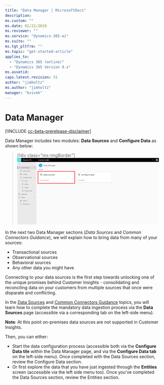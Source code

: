 ```yaml
---
title: "Data Manager | MicrosoftDocs"
description: 
ms.custom: ""
ms.date: 02/21/2019
ms.reviewer: ""
ms.service: "dynamics-365-ai"
ms.suite: ""
ms.tgt_pltfrm: ""
ms.topic: "get-started-article"
applies_to: 
  - "Dynamics 365 (online)"
  - "Dynamics 365 Version 9.x"
ms.assetid: 
caps.latest.revision: 31
author: "jimholtz"
ms.author: "jimholtz"
manager: "kvivek"
---
```

# Data Manager

[!INCLUDE [cc-beta-prerelease-disclaimer](../includes/cc-beta-prerelease-disclaimer.md)]

Data Manager includes two modules: **Data Sources** and **Configure Data** as shown below:

   > [!div class="mx-imgBorder"] 
   > ![](media/data-manager-get-data-tile.png "Get data tile")

In the next two Data Manager sections (*Data Sources* and *Common Connectors Guidance*), we will explain how to bring data from many of your sources: 

- Transactional sources
- Observational sources
- Behavioral sources
- Any other data you might have 

Connecting to your data sources is the first step towards unlocking one of the unique promises behind Customer Insights - consolidating and reconciling data on your customers from multiple sources that once were disparate and conflicting. 

In the [Data Sources](pm-data-sources.md) and [Common Connectors Guidance](pm-common-connectors.md) topics, you will learn how to complete the mandatory data ingestion process via the **Data Sources** page (accessible via a corresponding tab on the left-side menu).

**Note**: At this point on-premises data sources are not supported in Customer Insights. 

Then, you can either:
- Start the data configuration process (accessible both via the **Configure Data tile** within the Data Manager page, and via the **Configure Data tab** on the left-side menu). Once completed with the Data Sources section, review the Configure Data section.
- Or first explore the data that you have just ingested through the **Entities** screen (accessible via the left side menu too). Once you've completed the Data Sources section, review the Entities section. 


